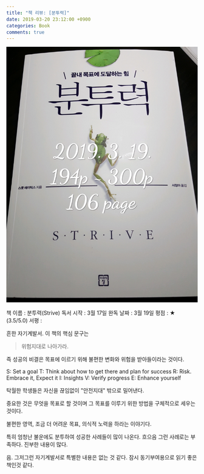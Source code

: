 ```yaml
---
title: "책 리뷰: [분투력]"
date: 2019-03-20 23:12:00 +0900
categories: Book
comments: true
---
```


![images](https://github.com/DeveloperKHJ/DeveloperKHJ.github.io/blob/master/_images/BR_strive.jpg?raw=true)

 책 이름 : 분투력(Strive)
독서 시작 : 3월 17일
완독 날짜 : 3월 19일
    평점 : ★ (3.5/5.0)
    서평 : 

흔한 자기계발서. 이 책의 핵심 문구는

> 위험지대로 나아가라.

즉 성공의 비결은 목표에 이르기 위해 불편한 변화와 위험을 받아들이라는 것이다.

S: Set a goal
T: Think about how to get there and plan for success
R: Risk. Embrace it, Expect it
I: Insights
V: Verify progress
E: Enhance yourself

탁월한 학생들은 자신을 끊임없이 "안전지대" 밖으로 밀어낸다.

중요한 것은 무엇을 목표로 할 것이며 그 목표를 이루기 위한 방법을 구체적으로 세우는 것이다.

불편한 영역, 조금 더 어려운 목표, 의식적 노력을 하라는 이야기다. 

특히 엄청난 불운에도 분투하여 성공한 사례들이 많이 나온다. 흐으음 그런 사례로는 부족하다. 진부한 내용이 많다.

음. 그저그런 자기계발서로 특별한 내용은 없는 것 같다. 잠시 동기부여용으로 읽기 좋은 책인것 같다.

